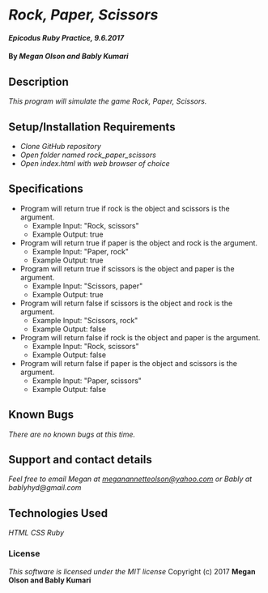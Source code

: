 # _Rock, Paper, Scissors_

#### _Epicodus Ruby Practice, 9.6.2017_

#### By _**Megan Olson and Bably Kumari**_

## Description

_This program will simulate the game Rock, Paper, Scissors._

## Setup/Installation Requirements

* _Clone GitHub repository_
* _Open folder named rock_paper_scissors_
* _Open index.html with web browser of choice_

## Specifications

* Program will return true if rock is the object and scissors is the argument.
  * Example Input: "Rock, scissors"
  * Example Output: true
* Program will return true if paper is the object and rock is the argument.
  * Example Input: "Paper, rock"
  * Example Output: true
* Program will return true if scissors is the object and paper is the argument.
  * Example Input: "Scissors, paper"
  * Example Output: true
* Program will return false if scissors is the object and rock is the argument.
  * Example Input: "Scissors, rock"
  * Example Output: false
* Program will return false if rock is the object and paper is the argument.
  * Example Input: "Rock, scissors"
  * Example Output: false
* Program will return false if paper is the object and scissors is the argument.
  * Example Input: "Paper, scissors"
  * Example Output: false


## Known Bugs

_There are no known bugs at this time._

## Support and contact details

_Feel free to email Megan at meganannetteolson@yahoo.com or Bably at bablyhyd@gmail.com_

## Technologies Used

_HTML CSS Ruby_

### License

*This software is licensed under the MIT license*
 Copyright (c) 2017 **Megan Olson and Bably Kumari**
